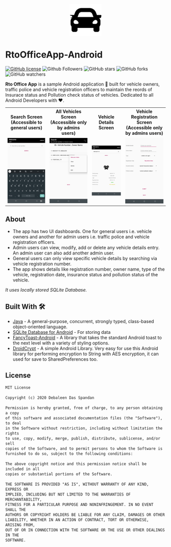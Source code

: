 <p align="center">
  <img src="git_resources/car.png" height="100"/>
</p>

# RtoOfficeApp-Android

[![GitHub license](https://img.shields.io/badge/License-MIT-blue.svg)](LICENSE)
![Github Followers](https://img.shields.io/github/followers/the-it-weirdo?label=Follow&style=social)
![GitHub stars](https://img.shields.io/github/stars/the-it-weirdo/RtoOfficeApp-Android?style=social)
![GitHub forks](https://img.shields.io/github/forks/the-it-weirdo/RtoOfficeApp-Android?style=social)
![GitHub watchers](https://img.shields.io/github/watchers/the-it-weirdo/RtoOfficeApp-Android?style=social)

**Rto Office App** is a sample Android application 📱 built for vehicle owners, traffic police and vehicle registration officers to maintain the reords of Insurace status and Pollution check status of vehicles. Dedicated to all Android Developers with ❤️. 

<table style="width:100%">
  <tr>
    <th>Search Screen (Accessible to general users)</th>
    <th>All Vehicles Screen (Accessible only by admins users)</th>
    <th>Vehicle Details Screen</th>
    <th>Vehicle Registration Screen (Accessible only by admins users)</th>
  </tr>
  <tr>
    <td><img src="git_resources/search_screen_user.jpeg"/></td>
    <td><img src="git_resources/all_vehicles_screen_officers.jpeg"/></td>
    <td><img src="git_resources/vehicle_details_screen.jpeg"/></td>
    <td><img src="git_resources/vehicle_registration_screen.jpeg"/></td>
  </tr>
</table>

## About
- The app has two UI dashboards. One for general users i.e. vehicle owners and another for admin users i.e. traffic police and vehicle registration officers.
- Admin users can view, modify, add or delete any vehicle details entry.
An admin user can also add another admin user.
- General users can only view specific vehicle details by searching via vehicle registration number.
- The app shows details like registration number, owner name, type of the vehicle, registration date, insurance status and pollution status of the vehicle.

*It uses locally stored SQLite Database.*

## Built With 🛠
- [Java](https://docs.oracle.com/javase/8/docs/technotes/guides/language/index.html) - A general-purpose, concurrent, strongly typed, class-based object-oriented language.
- [SQLite Database for Android](https://developer.android.com/reference/android/database/sqlite/package-summary) - For storing data
- [FancyToast-Android](https://github.com/Shashank02051997/FancyToast-Android) - A library that takes the standard Android toast to the next level with a variety of styling options.
- [DroidCrypt](https://github.com/pahlevikun/DroidCrypt) - A simple Android Library. Very easy for use this Android library for performing encryption to String with AES encryption, it can used for save to SharedPreferences too.


## License
```
MIT License

Copyright (c) 2020 Debaleen Das Spandan

Permission is hereby granted, free of charge, to any person obtaining a copy
of this software and associated documentation files (the "Software"), to deal
in the Software without restriction, including without limitation the rights
to use, copy, modify, merge, publish, distribute, sublicense, and/or sell
copies of the Software, and to permit persons to whom the Software is
furnished to do so, subject to the following conditions:

The above copyright notice and this permission notice shall be included in all
copies or substantial portions of the Software.

THE SOFTWARE IS PROVIDED "AS IS", WITHOUT WARRANTY OF ANY KIND, EXPRESS OR
IMPLIED, INCLUDING BUT NOT LIMITED TO THE WARRANTIES OF MERCHANTABILITY,
FITNESS FOR A PARTICULAR PURPOSE AND NONINFRINGEMENT. IN NO EVENT SHALL THE
AUTHORS OR COPYRIGHT HOLDERS BE LIABLE FOR ANY CLAIM, DAMAGES OR OTHER
LIABILITY, WHETHER IN AN ACTION OF CONTRACT, TORT OR OTHERWISE, ARISING FROM,
OUT OF OR IN CONNECTION WITH THE SOFTWARE OR THE USE OR OTHER DEALINGS IN THE
SOFTWARE.
```